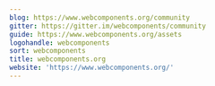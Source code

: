 ```yaml
---
blog: https://www.webcomponents.org/community
gitter: https://gitter.im/webcomponents/community
guide: https://www.webcomponents.org/assets
logohandle: webcomponents
sort: webcomponents
title: webcomponents.org
website: 'https://www.webcomponents.org/'
---
```



